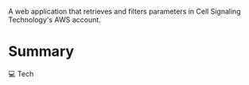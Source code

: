 A web application that retrieves and filters parameters in Cell Signaling Technology's AWS account. 

<h1> Summary </h1>



💻 Tech
